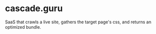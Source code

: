 # cascade.guru

SaaS that crawls a live site, gathers the target page's css, and returns an optimized bundle.
